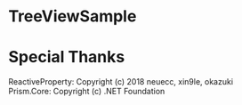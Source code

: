 # TreeViewSample


# Special Thanks
ReactiveProperty:   Copyright (c) 2018 neuecc, xin9le, okazuki  
Prism.Core:         Copyright (c) .NET Foundation
